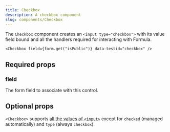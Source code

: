 ```yaml
---
title: Checkbox
description: A checkbox component
slug: components/Checkbox
---
```


The `Checkbox` component creates an `<input type="checkbox">` with its value field bound and all the handlers
required for interacting with Formula.

```tsx
<Checkbox field={form.get("isPublic")} data-testid="checkbox" />
```

## Required props

### field

The form field to associate with this control.

## Optional props

`<Checkbox>` supports [all the values of `<input>`](https://developer.mozilla.org/en-US/docs/Web/HTML/Reference/Elements/input#attributes)
except for `checked` (managed automatically) and `type` (always `checkbox`).
